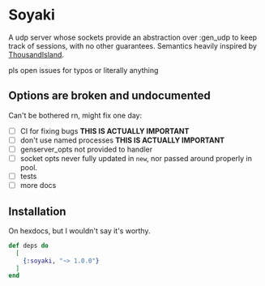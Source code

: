 # Soyaki

A udp server whose sockets provide an abstraction over :gen_udp to keep track of sessions, with no other guarantees. Semantics heavily inspired by [ThousandIsland](https://hexdocs.pm/thousand_island/ThousandIsland.html).

pls open issues for typos or literally anything

## Options are broken and undocumented

Can't be bothered rn, might fix one day:

- [ ] CI for fixing bugs **THIS IS ACTUALLY IMPORTANT**
- [ ] don't use named processes **THIS IS ACTUALLY IMPORTANT**
- [ ] genserver_opts not provided to handler
- [ ] socket opts never fully updated in `new`, nor passed around properly in pool.
- [ ] tests
- [ ] more docs

## Installation

On hexdocs, but I wouldn't say it's worthy.

```elixir
def deps do
  [
    {:soyaki, "~> 1.0.0"}
  ]
end
```

